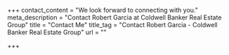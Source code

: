 +++
contact_content = "We look forward to connecting with you."
meta_description = "Contact Robert Garcia at Coldwell Banker Real Estate Group"
title = "Contact Me"
title_tag = "Contact Robert Garcia - Coldwell Banker Real Estate Group"
url = ""

+++
